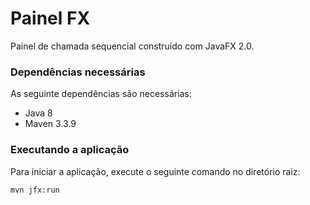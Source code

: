 # Painel FX #

Painel de chamada sequencial construído com JavaFX 2.0.

### Dependências necessárias ###

As seguinte dependências são necessárias: 

 - Java 8
 - Maven 3.3.9

### Executando a aplicação ###

Para iniciar a aplicação, execute o seguinte comando no diretório raiz:

    mvn jfx:run
